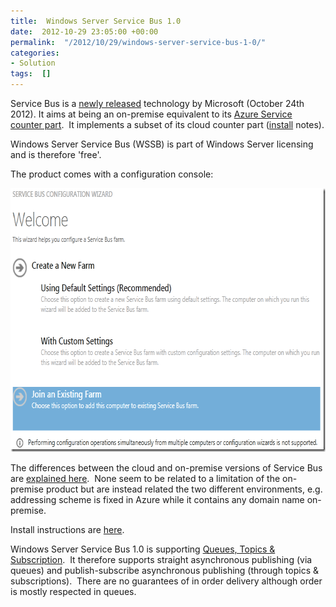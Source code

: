```yaml
---
title:  Windows Server Service Bus 1.0
date:  2012-10-29 23:05:00 +00:00
permalink:  "/2012/10/29/windows-server-service-bus-1-0/"
categories:
- Solution
tags:  []
---
```

<p>Service Bus is a <a href="http://blogs.msdn.com/b/windowsazure/archive/2012/10/24/announcing-public-availability-of-service-bus-for-windows-server-service-bus-1-0.aspx">newly released</a> technology by Microsoft (October 24th 2012). It aims at being an on-premise equivalent to its <a href="http://msdn.microsoft.com/en-us/library/ee732537.aspx">Azure Service counter part</a>.&#160; It implements a subset of its cloud counter part (<a href="http://www.microsoft.com/en-us/download/details.aspx?id=35374">install</a> notes).</p>  <p>Windows Server Service Bus (WSSB) is part of Windows Server licensing and is therefore 'free'.</p>  <p>The product comes with a configuration console:</p>  <p><a href="assets/2012/10/windows-server-service-bus-1-0/image.png"><img style="background-image:none;border-bottom:0;border-left:0;padding-left:0;padding-right:0;display:inline;border-top:0;border-right:0;padding-top:0;" title="image" border="0" alt="image" src="assets/2012/10/windows-server-service-bus-1-0/image_thumb.png" width="691" height="422" /></a></p>  <p>The differences between the cloud and on-premise versions of Service Bus are <a href="http://msdn.microsoft.com/en-us/library/jj193027(v=azure.10).aspx">explained here</a>.&#160; None seem to be related to a limitation of the on-premise product but are instead related the two different environments, e.g. addressing scheme is fixed in Azure while it contains any domain name on-premise.</p>  <p>Install instructions are <a href="http://msdn.microsoft.com/en-us/library/jj193021(v=azure.10)">here</a>.</p>  <p>Windows Server Service Bus 1.0 is supporting <a href="http://msdn.microsoft.com/en-us/library/jj193012(v=azure.10).aspx">Queues, Topics &amp; Subscription</a>.&#160; It therefore supports straight asynchronous publishing (via queues) and publish-subscribe asynchronous publishing (through topics &amp; subscriptions).&#160; There are no guarantees of in order delivery although order is mostly respected in queues.</p>